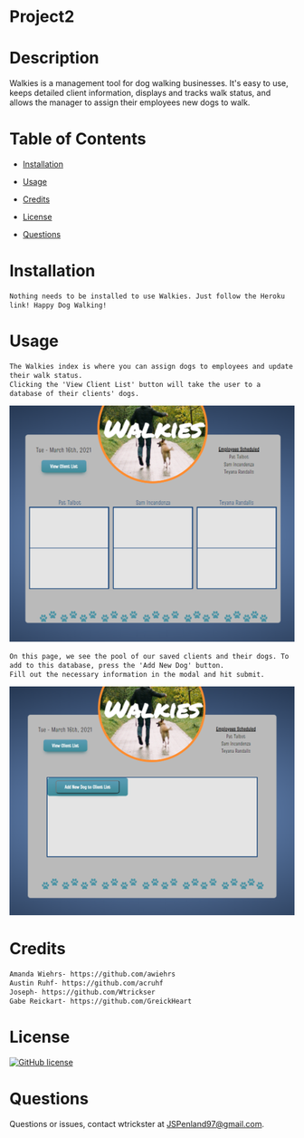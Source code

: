 # Project2


# Description

Walkies is a management tool for dog walking businesses. It's easy to use, keeps detailed client information, displays and tracks walk status, and allows the manager to assign their employees new dogs to walk. 



# Table of Contents 

* [Installation](#installation)

* [Usage](#usage)

* [Credits](#credits)

* [License](#license)

* [Questions](#questions)

# Installation
    Nothing needs to be installed to use Walkies. Just follow the Heroku link! Happy Dog Walking!

# Usage
    The Walkies index is where you can assign dogs to employees and update their walk status. 
    Clicking the 'View Client List' button will take the user to a database of their clients' dogs.

![screenshot](/public/images/WalkiesScreenshot.png "Site Preview")

    On this page, we see the pool of our saved clients and their dogs. To add to this database, press the 'Add New Dog' button. 
    Fill out the necessary information in the modal and hit submit.

![screenshot](/public/images/WalkiesScreenshot2.png "Site Preview")


# Credits
    Amanda Wiehrs- https://github.com/awiehrs
    Austin Ruhf- https://github.com/acruhf
    Joseph- https://github.com/Wtrickser
    Gabe Reickart- https://github.com/GreickHeart

# License

[![GitHub license](https://img.shields.io/badge/license-MIT-blue.svg)](https://github.com/awiehrs/walkies-test) 


# Questions

Questions or issues, contact wtrickster at JSPenland97@gmail.com.
